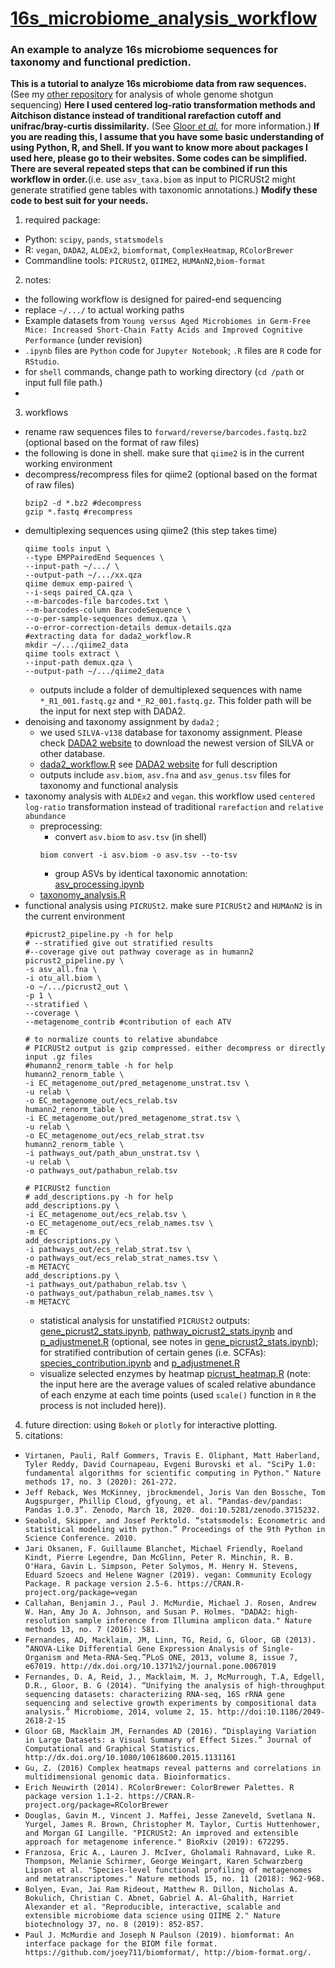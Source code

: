 # [16s_microbiome_analysis_workflow](https://github.com/huananfshi/16s_microbiome_analysis_workflow) 
### An example to analyze 16s microbiome sequences for taxonomy and functional prediction.
**This is a tutorial to analyze 16s microbiome data from raw sequences.** (See my [other repository](https://github.com/huananfshi/microbiome_multiomics_analysis_workflow) for analysis of whole genome shotgun sequencing) **Here I used centered log-ratio transformation methods and Aitchison distance instead of tranditional rarefaction cutoff and unifrac/bray-curtis dissimilarity.** (See [Gloor *et al.*](https://www.frontiersin.org/articles/10.3389/fmicb.2017.02224/full) for more information.) 
**If you are reading this, I assume that you have some basic understanding of using Python, R, and Shell. If you want to know more about packages I used here, please go to their websites. Some codes can be simplified. There are several repeated steps that can be combined if run this workflow in order.**(i.e. use `asv_taxa.biom` as input to PICRUSt2 might generate stratified gene tables with taxonomic annotations.) 
**Modify these code to best suit for your needs.**
1. required package:
  * Python: `scipy`, `pands`, `statsmodels`
  * R: `vegan`, `DADA2`, `ALDEx2`, `biomformat`, `ComplexHeatmap`, `RColorBrewer`
  * Commandline tools: `PICRUSt2`, `QIIME2`, `HUMAnN2`,`biom-format`
2. notes:
  * the following workflow is designed for paired-end sequencing
  * replace `~/.../` to actual working paths
  * Example datasets from `Young versus Aged Microbiomes in Germ-Free Mice: Increased Short-Chain Fatty Acids and Improved Cognitive Performance` (under revision)
  * `.ipynb` files are `Python` code for `Jupyter Notebook`; `.R` files are `R` code for `RStudio`.
  * for `shell` commands, change path to working directory (`cd /path` or input full file path.)
  * 
3. workflows
  * rename raw sequences files to `forward/reverse/barcodes.fastq.bz2` (optional based on the format of raw files)
  * the following is done in shell. make sure that `qiime2` is in the current working environment
  * decompress/recompress files for qiime2 (optional based on the format of raw files)
    ```
    bzip2 -d *.bz2 #decompress
    gzip *.fastq #recompress
    ```
  * demultiplexing sequences using qiime2 (this step takes time)
    ```
    qiime tools input \
    --type EMPPairedEnd Sequences \
    --input-path ~/.../ \
    --output-path ~/.../xx.qza
    qiime demux emp-paired \
    --i-seqs paired_CA.qza \
    --m-barcodes-file barcodes.txt \
    --m-barcodes-column BarcodeSequence \
    --o-per-sample-sequences demux.qza \
    --o-error-correction-details demux-details.qza
    #extracting data for dada2_workflow.R
    mkdir ~/.../qiime2_data 
    qiime tools extract \
    --input-path demux.qza \
    --output-path ~/.../qiime2_data
    ```
    * outputs include a folder of demultiplexed sequences with name `*_R1_001.fastq.gz` and `*_R2_001.fastq.gz`. This folder path will be the input for next step with DADA2.
  * denoising and taxonomy assignment by `dada2` ;
    * we used `SILVA-v138` database for taxonomy assignment. Please check [DADA2 website](https://benjjneb.github.io/dada2/training.html) to download the newest version of SILVA or other database.
    * [dada2_workflow.R](dada2_workflow.R) see [DADA2 website](https://benjjneb.github.io/dada2/index.html) for full description
    * outputs include `asv.biom`, `asv.fna` and `asv_genus.tsv` files for taxonomy and functional analysis
  * taxonomy analysis with `ALDEx2` and `vegan`. this workflow used `centered log-ratio` transformation instead of traditional `rarefaction` and `relative abundance` 
    * preprocessing:
      * convert `asv.biom` to `asv.tsv` (in shell)
      ```
      biom convert -i asv.biom -o asv.tsv --to-tsv
      ```
      * group ASVs by identical taxonomic annotation: [asv_processing.ipynb](asv_processing.ipynb)
    * [taxonomy_analysis.R](taxonomy_analysis.R)
  * functional analysis using `PICRUSt2`. make sure `PICRUSt2` and `HUMAnN2` is in the current environment
    ```
    #picrust2_pipeline.py -h for help
    # --stratified give out stratified results
    #--coverage give out pathway coverage as in humann2
    picrust2_pipeline.py \
    -s asv_all.fna \
    -i otu_all.biom \
    -o ~/.../picrust2_out \
    -p 1 \
    --stratified \ 
    --coverage \  
    --metagenome_contrib #contribution of each ATV
    ```
    ```
    # to normalize counts to relative abundabce
    # PICRUSt2 output is gzip compressed. either decompress or directly input .gz files
    #humann2_renorm_table -h for help
    humann2_renorm_table \
    -i EC_metagenome_out/pred_metagenome_unstrat.tsv \
    -u relab \
    -o EC_metagenome_out/ecs_relab.tsv
    humann2_renorm_table \
    -i EC_metagenome_out/pred_metagenome_strat.tsv \
    -u relab \
    -o EC_metagenome_out/ecs_relab_strat.tsv
    humann2_renorm_table \
    -i pathways_out/path_abun_unstrat.tsv \
    -u relab \
    -o pathways_out/pathabun_relab.tsv
    ```
    ```
    # PICRUSt2 function
    # add_descriptions.py -h for help
    add_descriptions.py \
    -i EC_metagenome_out/ecs_relab.tsv \
    -o EC_metagenome_out/ecs_relab_names.tsv \
    -m EC
    add_descriptions.py \
    -i pathways_out/ecs_relab_strat.tsv \
    -o pathways_out/ecs_relab_strat_names.tsv \
    -m METACYC
    add_descriptions.py \
    -i pathways_out/pathabun_relab.tsv \
    -o pathways_out/pathabun_relab_names.tsv \
    -m METACYC
    ```
    * statistical analysis for unstatified `PICRUSt2` outputs: [gene_picrust2_stats.ipynb](gene_picrust2_stats.ipynb), [pathway_picrust2_stats.ipynb](pathway_picrust2_stats.ipynb) and [p_adjustmenet.R](p_adjustmenet.R) (optional, see notes in [gene_picrust2_stats.ipynb](gene_picrust2_stats.ipynb)); for stratified contribution of certain genes (i.e. SCFAs): [species_contribution.ipynb](species_contribution.ipynb) and [p_adjustmenet.R](p_adjustmenet.R) 
    * visualize selected enzymes by heatmap [picrust_heatmap.R](picrust_heatmap.R) (note: the input here are the average values of scaled relative abundance of each enzyme at each time points (used `scale()` function in `R` the process is not included here)).
4. future direction: using `Bokeh` or `plotly` for interactive plotting.
5. citations:
  * `Virtanen, Pauli, Ralf Gommers, Travis E. Oliphant, Matt Haberland, Tyler Reddy, David Cournapeau, Evgeni Burovski et al. "SciPy 1.0: fundamental algorithms for scientific computing in Python." Nature methods 17, no. 3 (2020): 261-272.`
  * `Jeff Reback, Wes McKinney, jbrockmendel, Joris Van den Bossche, Tom Augspurger, Phillip Cloud, gfyoung, et al. “Pandas-dev/pandas: Pandas 1.0.3”. Zenodo, March 18, 2020. doi:10.5281/zenodo.3715232.`
  * `Seabold, Skipper, and Josef Perktold. “statsmodels: Econometric and statistical modeling with python.” Proceedings of the 9th Python in Science Conference. 2010.`
  * `Jari Oksanen, F. Guillaume Blanchet, Michael Friendly, Roeland Kindt, Pierre Legendre, Dan McGlinn, Peter R. Minchin, R. B. O'Hara, Gavin L. Simpson, Peter Solymos, M. Henry H. Stevens, Eduard Szoecs and Helene Wagner (2019). vegan: Community Ecology Package. R package version 2.5-6. https://CRAN.R-project.org/package=vegan`
  * `Callahan, Benjamin J., Paul J. McMurdie, Michael J. Rosen, Andrew W. Han, Amy Jo A. Johnson, and Susan P. Holmes. "DADA2: high-resolution sample inference from Illumina amplicon data." Nature methods 13, no. 7 (2016): 581.`
  * `Fernandes, AD, Macklaim, JM, Linn, TG, Reid, G, Gloor, GB (2013). “ANOVA-Like Differential Gene Expression Analysis of Single-Organism and Meta-RNA-Seq.”PLoS ONE, 2013, volume 8, issue 7, e67019. http://dx.doi.org/10.1371%2/journal.pone.0067019`
  * `Fernandes, D. A, Reid, J., Macklaim, M. J, McMurrough, T.A, Edgell, D.R., Gloor, B. G (2014). “Unifying the analysis of high-throughput sequencing datasets: characterizing RNA-seq, 16S rRNA gene sequencing and selective growth experiments by compositional data analysis.” Microbiome, 2014, volume 2, 15. http://doi:10.1186/2049-2618-2-15`
  * `Gloor GB, Macklaim JM, Fernandes AD (2016). “Displaying Variation in Large Datasets: a Visual Summary of Effect Sizes.” Journal of Computational and Graphical Statistics. http://dx.doi.org/10.1080/10618600.2015.1131161`
  *  `Gu, Z. (2016) Complex heatmaps reveal patterns and correlations in multidimensional genomic data. Bioinformatics.`
  * `Erich Neuwirth (2014). RColorBrewer: ColorBrewer Palettes. R package version 1.1-2. https://CRAN.R-project.org/package=RColorBrewer`
  * `Douglas, Gavin M., Vincent J. Maffei, Jesse Zaneveld, Svetlana N. Yurgel, James R. Brown, Christopher M. Taylor, Curtis Huttenhower, and Morgan GI Langille. "PICRUSt2: An improved and extensible approach for metagenome inference." BioRxiv (2019): 672295.`
  * `Franzosa, Eric A., Lauren J. McIver, Gholamali Rahnavard, Luke R. Thompson, Melanie Schirmer, George Weingart, Karen Schwarzberg Lipson et al. "Species-level functional profiling of metagenomes and metatranscriptomes." Nature methods 15, no. 11 (2018): 962-968.`
  * `Bolyen, Evan, Jai Ram Rideout, Matthew R. Dillon, Nicholas A. Bokulich, Christian C. Abnet, Gabriel A. Al-Ghalith, Harriet Alexander et al. "Reproducible, interactive, scalable and extensible microbiome data science using QIIME 2." Nature biotechnology 37, no. 8 (2019): 852-857.`
  * `Paul J. McMurdie and Joseph N Paulson (2019). biomformat: An interface package for the BIOM file format. https://github.com/joey711/biomformat/, http://biom-format.org/.`
